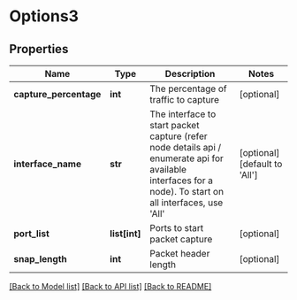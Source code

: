 # Options3

## Properties
Name | Type | Description | Notes
------------ | ------------- | ------------- | -------------
**capture_percentage** | **int** | The percentage of traffic to capture | [optional] 
**interface_name** | **str** | The interface to start packet capture (refer node details api / enumerate api for available interfaces for a node). To start on all interfaces, use &#39;All&#39; | [optional] [default to 'All']
**port_list** | **list[int]** | Ports to start packet capture | [optional] 
**snap_length** | **int** | Packet header length | [optional] 

[[Back to Model list]](../README.md#documentation-for-models) [[Back to API list]](../README.md#documentation-for-api-endpoints) [[Back to README]](../README.md)


